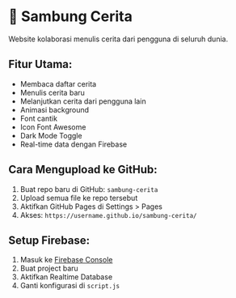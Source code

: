 # 📘 Sambung Cerita

Website kolaborasi menulis cerita dari pengguna di seluruh dunia.

## Fitur Utama:
- Membaca daftar cerita
- Menulis cerita baru
- Melanjutkan cerita dari pengguna lain
- Animasi background
- Font cantik
- Icon Font Awesome
- Dark Mode Toggle
- Real-time data dengan Firebase

## Cara Mengupload ke GitHub:
1. Buat repo baru di GitHub: `sambung-cerita`
2. Upload semua file ke repo tersebut
3. Aktifkan GitHub Pages di Settings > Pages
4. Akses: `https://username.github.io/sambung-cerita/` 

## Setup Firebase:
1. Masuk ke [Firebase Console](https://console.firebase.google.com/) 
2. Buat project baru
3. Aktifkan Realtime Database
4. Ganti konfigurasi di `script.js`